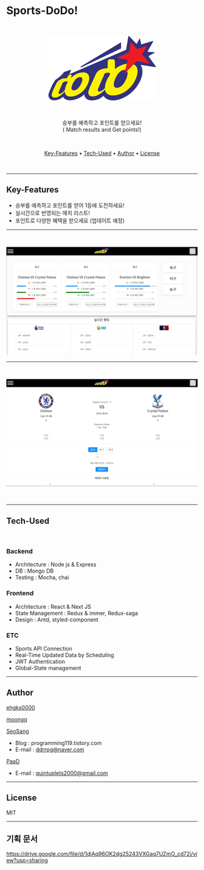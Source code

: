 # Sports-DoDo!
<br/>

<p align="center">
  <img src="./front/public/images/logo.png">
</p>


<br/>
  <p align="center">
    승부를 예측하고 포인트를 얻으세요! <br>  
    ( Match results and Get points!)
  </p>
<br>


<p align="center">
  <a href="#key-features">Key-Features</a> •
  <a href="#tech-used">Tech-Used</a> •
  <a href="#author">Author</a> •
  <a href="#license">License</a>
</p>
<br>

---

## Key-Features

- 승부를 예측하고 포인트를 얻어 1등에 도전하세요!
- 실시간으로 반영되는 매치 리스트!
- 포인트로 다양한 혜택을 받으세요 (업데이트 예정)
---
<br/>

![메인화면](./src/readme/index.jpg)

---
<br/>

![베팅하기](./src/readme/batting.jpg)

<br/>

---
## Tech-Used
<br/>

### Backend
  - Architecture : Node js & Express
  - DB : Mongo DB
  - Testing : Mocha, chai

### Frontend
  - Architecture : React & Next JS
  - State Management : Redux & immer, Redux-saga
  - Design : Antd, styled-component

### ETC
  - Sports API Connection
  - Real-Time Updated Data by Scheduling
  - JWT Authentication 
  - Global-State management

---
## Author

[ehgks0000](https://github.com/ehgks0000)

[moongq](https://github.com/moongq)

[SeoSang](https://github.com/SeoSang)
- Blog : programming119.tistory.com
- E-mail : ddrrpg@naver.com

[PaaD](https://github.com/Wearenotyourkind)
- E-mail : quintuplets2000@gmail.com

---

## License

MIT

---

## 기획 문서
https://drive.google.com/file/d/1djAq96OK2dg25243VXGaq7UZmO_cd72i/view?usp=sharing
